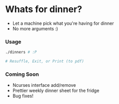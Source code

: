 # Whats for dinner?

* Let a machine pick what you're having for dinner
* No more arguments :)

### Usage

```bash
./dinners # :P

# Resuffle, Exit, or Print (to pdf)
```

### Coming Soon

* Ncurses interface add/remove
* Prettier weekly dinner sheet for the fridge
* Bug fixes!
